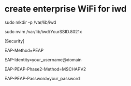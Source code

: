 # create enterprise WiFi for iwd

sudo mkdir -p /var/lib/iwd

sudo nvim /var/lib/iwd/YourSSID.8021x



[Security]

EAP-Method=PEAP

EAP-Identity=your_username@domain

EAP-PEAP-Phase2-Method=MSCHAPV2

EAP-PEAP-Password=your_password